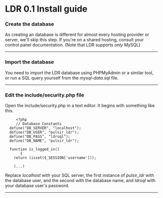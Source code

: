 # LDR 0.1 Install guide
### Create the database
As creating an database is different for almost every hosting provider or server, we'll skip this step. 
If you're on a shared hosting, consult your control panel documentation. (Note that LDR supports *only* MySQL)

----------

### Import the database
You need to import the LDR database using PHPMyAdmin or a similar tool, or run a SQL query yourself from the *mysql-data.sql* file.

----------

### Edit the include/security.php file
Open the include/security.php in a text editor. 
It begins with something like this.

         <?php
         // Database Constants
	  define("DB_SERVER", "localhost");
	  define("DB_USER", "pulsir_ldr");
	  define("DB_PASS", "ldrsql");
	  define("DB_NAME", "pulsir_ldr");

	  function is_logged_in()
	       {
		return (isset($_SESSION['username']));
		
		(...)
		
		
Replace *localhost* with your SQL server, the first instance of *pulsir_ldr* with the database user, 
and the second with the database name, and *ldrsql* with your database user's password.

----------
